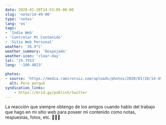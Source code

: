 ```yaml
---
date: 2020-01-28T14:53:05-06:00
slug: 'note/14-49-00'
type: 'notes'
lang: 'es'
tags:
- 'Indie Web'
- 'Controlar Mi Contenido'
- 'Sitio Web Personal'
weather: '26.9°C'
weather_summary: 'Despejado'
weather-icon: 'clear-day'
lat: '25.7553'
long: '-100.4023'

photos:
- source: 'https://media.ramiroruiz.com/uploads/photos/2020/01/28/14-49-00/but-why.gif'
  alt: Pero porqué
syndication_links:
    - https://brid.gy/publish/twitter
---
```

La reacción que siempre obtengo de los amigos cuando hablo del trabajo que hago en mi sitio web para poseer mi contenido como notas, respuestas, fotos, etc. 🤷🏻‍♂️

 
 
